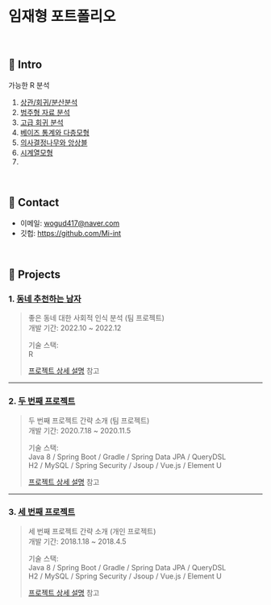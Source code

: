 # 임재형 포트폴리오

</br>

## :pushpin: Intro
가능한 R 분석
1. [상관/회귀/분산분석](https://github.com/Mi-int/R-Base/blob/main/R-3.R)
2. [범주형 자료 분석](https://github.com/Mi-int/R-Base/blob/main/R-4.R)
3. [고급 회귀 분석](https://github.com/Mi-int/R-Base/commit/1bf9e31a06861b0f2a1e54493f0d41dd244570c5)
4. [베이즈 통계와 다층모형](https://github.com/Mi-int/R-Base/commit/785c6689244a232bd1cf960826909412f194fc65)
5. [의사결정나무와 앙상블](https://github.com/Mi-int/R-Base/blob/main/R-8.R)
6. [시계열모형](https://github.com/Mi-int/R-Base/blob/main/R-ts.R)
7.

</br>

## :pushpin: Contact
- 이메일: wogud417@naver.com
- 깃헙: https://github.com/Mi-int

</br>

## :pushpin: Projects
### 1. [동네 추천하는 남자](https://github.com/Mi-int/R-Base/blob/main/DongChu)
>좋은 동네 대한 사회적 인식 분석 (팀 프로젝트)  
>개발 기간: 2022.10 ~ 2022.12  
>  
>기술 스택:  
>R  
>  
>[프로젝트 상세 설명](https://github.com/Mi-int) 참고

---

### 2. [두 번째 프로젝트]()
>두 번째 프로젝트 간략 소개  (팀 프로젝트)  
>개발 기간: 2020.7.18 ~ 2020.11.5  
>  
>기술 스택:  
>Java 8 / Spring Boot / Gradle / Spring Data JPA / QueryDSL  
>H2 / MySQL / Spring Security / Jsoup / Vue.js / Element U  
>  
>[프로젝트 상세 설명](https://github.com/Integerous/goQuality) 참고

---

### 3. [세 번째 프로젝트]()
>세 번째 프로젝트 간략 소개  (개인 프로젝트)  
>개발 기간: 2018.1.18 ~ 2018.4.5  
>  
>기술 스택:  
>Java 8 / Spring Boot / Gradle / Spring Data JPA / QueryDSL  
>H2 / MySQL / Spring Security / Jsoup / Vue.js / Element U  
>  
>[프로젝트 상세 설명](https://github.com/Integerous/goQuality) 참고
